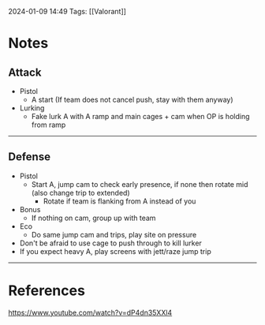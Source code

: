 2024-01-09 14:49
Tags: [[Valorant]]

# Notes

## Attack
* Pistol 
	* A start (If team does not cancel push, stay with them anyway)
* Lurking
	* Fake lurk A with A ramp and main cages + cam when OP is holding from ramp

____
## Defense
* Pistol
	- Start A, jump cam to check early presence, if none then rotate mid (also change trip to extended)
		- Rotate if team is flanking from A instead of you
* Bonus
	* If nothing on cam, group up with team
* Eco
	* Do same jump cam and trips, play site on pressure
* Don't be afraid to use cage to push through to kill lurker
* If you expect heavy A, play screens with jett/raze jump trip

___
# References
https://www.youtube.com/watch?v=dP4dn35XXl4